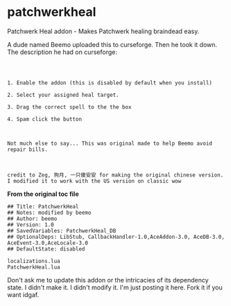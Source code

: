 # patchwerkheal
Patchwerk Heal addon - Makes Patchwerk healing braindead easy.

A dude named Beemo uploaded this to curseforge. Then he took it down. The description he had on curseforge:
```Addon for Patchwerk for healers. 

 

1. Enable the addon (this is disabled by default when you install)

2. Select your assigned heal target.

3. Drag the correct spell to the the box

4. Spam click the button

 

Not much else to say... This was original made to help Beemo avoid repair bills.

 

credit to Zeg, 狗月, 一只傻安安 for making the original chinese version. I modified it to work with the US version on classic wow
```


**From the original toc file**
```## Interface: 11302
## Title: PatchwerkHeal
## Notes: modified by beemo
## Author: beemo
## Version: 1.0
## SavedVariables: PatchwerkHeal_DB
## OptionalDeps: LibStub, CallbackHandler-1.0,AceAddon-3.0, AceDB-3.0, AceEvent-3.0,AceLocale-3.0
## DefaultState: disabled

localizations.lua
PatchwerkHeal.lua
```

Don't ask me to update this addon or the intricacies of its dependency state. I didn't make it. I didn't modify it. I'm just posting it here. Fork it if you want idgaf.
